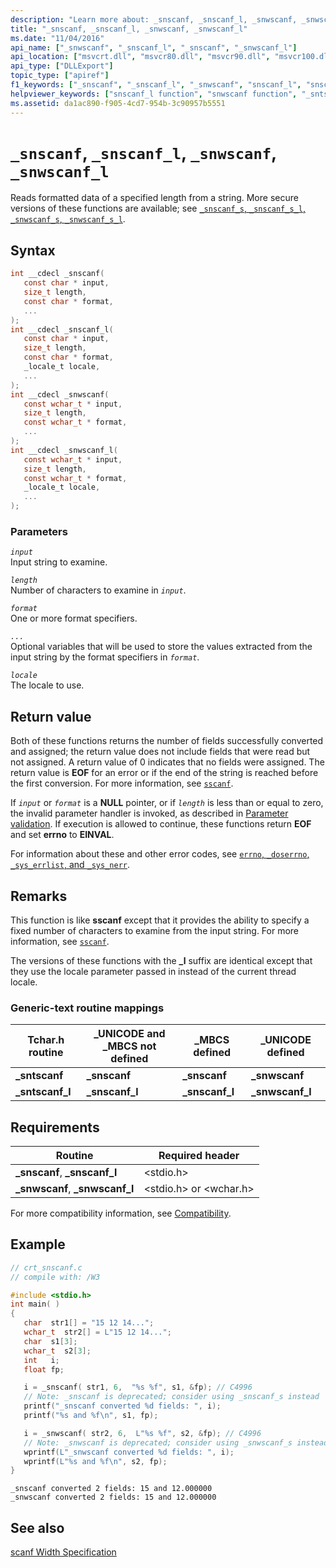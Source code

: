 ```yaml
---
description: "Learn more about: _snscanf, _snscanf_l, _snwscanf, _snwscanf_l"
title: "_snscanf, _snscanf_l, _snwscanf, _snwscanf_l"
ms.date: "11/04/2016"
api_name: ["_snwscanf", "_snscanf_l", "_snscanf", "_snwscanf_l"]
api_location: ["msvcrt.dll", "msvcr80.dll", "msvcr90.dll", "msvcr100.dll", "msvcr100_clr0400.dll", "msvcr110.dll", "msvcr110_clr0400.dll", "msvcr120.dll", "msvcr120_clr0400.dll", "ucrtbase.dll"]
api_type: ["DLLExport"]
topic_type: ["apiref"]
f1_keywords: ["_snscanf", "_snscanf_l", "_snwscanf", "snscanf_l", "snscanf", "_sntscanf_l", "_sntscanf", "_snwscanf_l", "sntscanf_l", "sntscanf", "snwscanf", "snwscanf_l"]
helpviewer_keywords: ["snscanf_l function", "snwscanf function", "_sntscanf_l function", "sntscanf function", "_snwscanf_l function", "_sntscanf function", "_snscanf_l function", "sntscanf_l function", "strings [C++], reading data from", "snscanf function", "snwscanf_l function", "_snwscanf function", "reading data, strings", "strings [C++], reading", "_snscanf function"]
ms.assetid: da1ac890-f905-4cd7-954b-3c90957b5551
---
```

# `_snscanf`, `_snscanf_l`, `_snwscanf`, `_snwscanf_l`

Reads formatted data of a specified length from a string. More secure versions of these functions are available; see [`_snscanf_s`, `_snscanf_s_l`, `_snwscanf_s`, `_snwscanf_s_l`](snscanf-s-snscanf-s-l-snwscanf-s-snwscanf-s-l.md).

## Syntax

```C
int __cdecl _snscanf(
   const char * input,
   size_t length,
   const char * format,
   ...
);
int __cdecl _snscanf_l(
   const char * input,
   size_t length,
   const char * format,
   _locale_t locale,
   ...
);
int __cdecl _snwscanf(
   const wchar_t * input,
   size_t length,
   const wchar_t * format,
   ...
);
int __cdecl _snwscanf_l(
   const wchar_t * input,
   size_t length,
   const wchar_t * format,
   _locale_t locale,
   ...
);
```

### Parameters

*`input`*\
Input string to examine.

*`length`*\
Number of characters to examine in *`input`*.

*`format`*\
One or more format specifiers.

*`...`*\
Optional variables that will be used to store the values extracted from the input string by the format specifiers in *`format`*.

*`locale`*\
The locale to use.

## Return value

Both of these functions returns the number of fields successfully converted and assigned; the return value does not include fields that were read but not assigned. A return value of 0 indicates that no fields were assigned. The return value is **EOF** for an error or if the end of the string is reached before the first conversion. For more information, see [`sscanf`](sscanf-sscanf-l-swscanf-swscanf-l.md).

If *`input`* or *`format`* is a **NULL** pointer, or if *`length`* is less than or equal to zero, the invalid parameter handler is invoked, as described in [Parameter validation](../parameter-validation.md). If execution is allowed to continue, these functions return **EOF** and set **errno** to **EINVAL**.

For information about these and other error codes, see [`errno`, `_doserrno`, `_sys_errlist`, and `_sys_nerr`](../errno-doserrno-sys-errlist-and-sys-nerr.md).

## Remarks

This function is like **sscanf** except that it provides the ability to specify a fixed number of characters to examine from the input string. For more information, see [`sscanf`](sscanf-sscanf-l-swscanf-swscanf-l.md).

The versions of these functions with the **_l** suffix are identical except that they use the locale parameter passed in instead of the current thread locale.

### Generic-text routine mappings

|Tchar.h routine|_UNICODE and _MBCS not defined|_MBCS defined|_UNICODE defined|
|---------------------|--------------------------------------|--------------------|-----------------------|
|**_sntscanf**|**_snscanf**|**_snscanf**|**_snwscanf**|
|**_sntscanf_l**|**_snscanf_l**|**_snscanf_l**|**_snwscanf_l**|

## Requirements

|Routine|Required header|
|-------------|---------------------|
|**_snscanf**, **_snscanf_l**|\<stdio.h>|
|**_snwscanf**, **_snwscanf_l**|\<stdio.h> or \<wchar.h>|

For more compatibility information, see [Compatibility](../compatibility.md).

## Example

```C
// crt_snscanf.c
// compile with: /W3

#include <stdio.h>
int main( )
{
   char  str1[] = "15 12 14...";
   wchar_t  str2[] = L"15 12 14...";
   char  s1[3];
   wchar_t  s2[3];
   int   i;
   float fp;

   i = _snscanf( str1, 6,  "%s %f", s1, &fp); // C4996
   // Note: _snscanf is deprecated; consider using _snscanf_s instead
   printf("_snscanf converted %d fields: ", i);
   printf("%s and %f\n", s1, fp);

   i = _snwscanf( str2, 6,  L"%s %f", s2, &fp); // C4996
   // Note: _snwscanf is deprecated; consider using _snwscanf_s instead
   wprintf(L"_snwscanf converted %d fields: ", i);
   wprintf(L"%s and %f\n", s2, fp);
}
```

```Output
_snscanf converted 2 fields: 15 and 12.000000
_snwscanf converted 2 fields: 15 and 12.000000
```

## See also

[scanf Width Specification](../scanf-width-specification.md)

